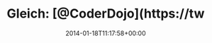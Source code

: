 ---
retweeted: false
source: <a href="http://www.myplume.com/" rel="nofollow">Plume for Android</a>
entities:
  hashtags: []
  symbols: []
  user_mentions:
  - name: "☯CoderDojo☯"
    screen_name: CoderDojo
    indices:
    - '8'
    - '18'
    id_str: '329816616'
    id: '329816616'
  urls: []
display_text_range:
- '0'
- '19'
favorite_count: '1'
id_str: '424500909780242432'
truncated: false
retweet_count: '0'
id: '424500909780242432'
created_at: Sat Jan 18 11:17:58 +0000 2014
favorited: false
full_text: 'Gleich: [@CoderDojo](https://twitter.com/CoderDojo).'
lang: de
tags:
- pesos:twitter
date: '2014-01-18T11:17:58+00:00'
src: https://twitter.com/bascht/status/424500909780242432
original_url: https://twitter.com/bascht/status/424500909780242432
type: twitter_tweet
text: 'Gleich: [@CoderDojo](https://twitter.com/CoderDojo).'
title: 'Gleich: [@CoderDojo](https://tw'

---